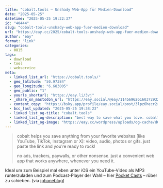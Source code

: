 ```yaml
---
title: "cobalt.tools – Unshady Web-App für Medien-Download"
date: "2025-05-25"
datetime: "2025-05-25 19:22:37"
id: "40444"
slug: "cobalt-tools-unshady-web-app-fuer-medien-download"
url: "https://eay.cc/2025/cobalt-tools-unshady-web-app-fuer-medien-download/"
author: "eay"
format: "link"
categories:
  - 0815
tags:
  - download
  - tool
  - webservice
meta:
  - linked_list_url: "https://cobalt.tools/"
  - geo_latitude: "50.97384"
  - geo_longitude: "6.683005"
  - geo_public: "1"
  - yourls_shorturl: "https://eay.li/3vj"
  - _share_on_mastodon_url: "https://eay.social/@eay/114569626160372932"
  - content_copy: "https://bsky.app/profile/eay.social/post/3lpz6hecr2r2y"
  - bcc_last_updated: "2025-05-25 19:38:23"
  - linked_list_og-title: "cobalt.tools"
  - linked_list_og-description: "best way to save what you love. cobalt helps you save anything from your favorite websites: video, audio, photos or gifs."
  - linked_list_og-image: "https://eay.cc/wordpress/uploads/og-cache/d6169a6223924d75ecc5cdd393b4699c_upload.webp"
---
```


> cobalt helps you save anything from your favorite websites \[like YouTube, TikTok, Instagram or X\]: video, audio, photos or gifs. just paste the link and you’re ready to rock!
> 
> no ads, trackers, paywalls, or other nonsense. just a convenient web app that works anywhere, whenever you need it.

Ideal um zum Beispiel mal eben unter iOS ein YouTube-Video als MP3 runter­zuladen und zum Podcast-Player der Wahl – hier [Pocket Casts](https://pocketcasts.com/) – rüber zu schieben. (via [iphoneblog](https://www.iphoneblog.de/2025/05/16/cobalttools-ladt-audio-und-video-clips-aus-dem-netz/))

